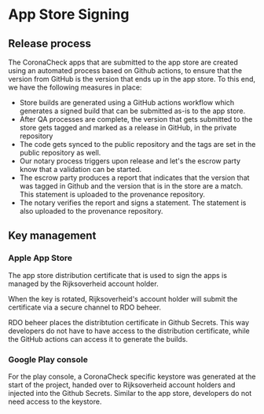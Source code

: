 # App Store Signing

## Release process

The CoronaCheck apps that are submitted to the app store are created using an automated process based on Github actions, to ensure that the version from GitHub is the version that ends up in the app store. To this end, we have the following measures in place:

* Store builds are generated using a GitHub actions workflow which generates a signed build that can be submitted as-is to the app store.
* After QA processes are complete, the version that gets submitted to the store gets tagged and marked as a release in GitHub, in the private repository
* The code gets synced to the public repository and the tags are set in the public repository as well.
* Our notary process triggers upon release and let's the escrow party know that a validation can be started.
* The escrow party produces a report that indicates that the version that was tagged in Github and the version that is in the store are a match. This statement is uploaded to the provenance repository.
* The notary verifies the report and signs a statement. The statement is also uploaded to the provenance repository.

## Key management

### Apple App Store
The app store distribution certificate that is used to sign the apps is managed by the Rijksoverheid account holder. 

When the key is rotated, Rijksoverheid's account holder will submit the certificate via a secure channel to RDO beheer. 

RDO beheer places the distribtution certificate in Github Secrets. This way developers do not have to have access to the distribution certificate, while the GitHub actions can access it to generate the builds.

### Google Play console
For the play console, a CoronaCheck specific keystore was generated at the start of the project, handed over to Rijksoverheid account holders and injected into the Github Secrets. Similar to the app store, developers do not need access to the keystore.
